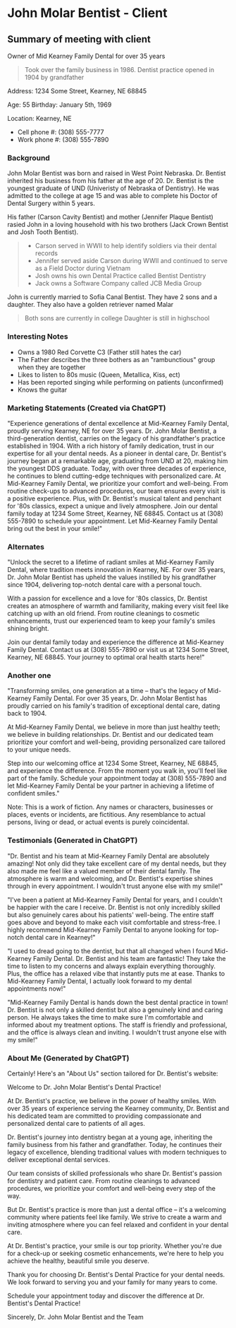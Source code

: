 # John Molar Bentist - Client
## Summary of meeting with client

Owner of Mid Kearney Family Dental for over 35 years
> Took over the family business in 1986.
> Dentist practice opened in 1904 by grandfather 

Address: 1234 Some Street, Kearney, NE 68845

Age: 55
Birthday: January 5th, 1969

Location: Kearney, NE

- Cell phone #: (308) 555-7777
- Work phone #: (308) 555-7890

### Background
John Molar Bentist was born and raised in West Point Nebraska. Dr. Bentist inherited his business from his father at the age of 20. 
Dr. Bentist is the youngest graduate of UND (Univeristy of Nebraska of Dentistry). He was admitted to the college at age 15 and was able to complete 
his Doctor of Dental Surgery within 5 years. 

His father (Carson Cavity Bentist) and mother (Jennifer Plaque Bentist) rasied John in a loving household with his two brothers (Jack Crown Bentist and Josh Tooth Bentist). 
> - Carson served in WWII to help identify soldiers via their dental records
> - Jennifer served aside Carson during WWII and continued to serve as a Field Doctor during Vietnam 
> - Josh owns his own Dental Practice called Bentist Dentistry
> - Jack owns a Software Company called JCB Media Group

John is currently married to Sofia Canal Bentist. They have 2 sons and a daughter. They also have a golden retriever named Malar
> Both sons are currently in college
> Daughter is still in highschool 



### Interesting Notes
- Owns a 1980 Red Corvette C3 (Father still hates the car)
- The Father describes the three bothers as an "rambunctious" group when they are together
- Likes to listen to 80s music (Queen, Metallica, Kiss, ect)
- Has been reported singing while performing on patients (unconfirmed)
- Knows the guitar 


### Marketing Statements (Created via ChatGPT)
"Experience generations of dental excellence at Mid-Kearney Family Dental, 
proudly serving Kearney, NE for over 35 years. Dr. John Molar Bentist, a third-generation dentist, 
carries on the legacy of his grandfather's practice established in 1904. With a rich history of family dedication, 
trust in our expertise for all your dental needs.
As a pioneer in dental care, Dr. Bentist's journey began at a remarkable age, graduating from UND at 20, making him the youngest DDS graduate. 
Today, with over three decades of experience, he continues to blend cutting-edge techniques with personalized care.
At Mid-Kearney Family Dental, we prioritize your comfort and well-being. 
From routine check-ups to advanced procedures, our team ensures every visit is a positive experience. 
Plus, with Dr. Bentist's musical talent and penchant for '80s classics, expect a unique and lively atmosphere.
Join our dental family today at 1234 Some Street, Kearney, NE 68845. Contact us at (308) 555-7890 to schedule your appointment. 
Let Mid-Kearney Family Dental bring out the best in your smile!"


### Alternates
"Unlock the secret to a lifetime of radiant smiles at Mid-Kearney Family Dental, where tradition meets innovation in Kearney, NE. For over 35 years, Dr. John Molar Bentist has upheld the values instilled by his grandfather since 1904, delivering top-notch dental care with a personal touch.

With a passion for excellence and a love for '80s classics, Dr. Bentist creates an atmosphere of warmth and familiarity, making every visit feel like catching up with an old friend. 
From routine cleanings to cosmetic enhancements, trust our experienced team to keep your family's smiles shining bright.

Join our dental family today and experience the difference at Mid-Kearney Family Dental. Contact us at (308) 555-7890 or visit us at 1234 Some Street, Kearney, NE 68845. Your journey to optimal oral health starts here!"


### Another one
"Transforming smiles, one generation at a time – that's the legacy of Mid-Kearney Family Dental. For over 35 years, Dr. John Molar Bentist has proudly carried on his family's tradition of exceptional dental care, dating back to 1904.

At Mid-Kearney Family Dental, we believe in more than just healthy teeth; we believe in building relationships. Dr. Bentist and our dedicated team prioritize your comfort and well-being, providing personalized care tailored to your unique needs.

Step into our welcoming office at 1234 Some Street, Kearney, NE 68845, and experience the difference. From the moment you walk in, you'll feel like part of the family. Schedule your appointment today at (308) 555-7890 and let Mid-Kearney Family Dental be your partner in achieving a lifetime of confident smiles."



Note: This is a work of fiction. Any names or characters, businesses or places, events or incidents, are fictitious. Any resemblance to actual persons, living or dead, or actual events is purely coincidental.


### Testimonials (Generated in ChatGPT)
"Dr. Bentist and his team at Mid-Kearney Family Dental are absolutely amazing! Not only did they take excellent care of my dental needs, but they also made me feel like a valued member of their dental family. The atmosphere is warm and welcoming, and Dr. Bentist's expertise shines through in every appointment. I wouldn't trust anyone else with my smile!"

"I've been a patient at Mid-Kearney Family Dental for years, and I couldn't be happier with the care I receive. Dr. Bentist is not only incredibly skilled but also genuinely cares about his patients' well-being. The entire staff goes above and beyond to make each visit comfortable and stress-free. I highly recommend Mid-Kearney Family Dental to anyone looking for top-notch dental care in Kearney!"

"I used to dread going to the dentist, but that all changed when I found Mid-Kearney Family Dental. Dr. Bentist and his team are fantastic! They take the time to listen to my concerns and always explain everything thoroughly. Plus, the office has a relaxed vibe that instantly puts me at ease. Thanks to Mid-Kearney Family Dental, I actually look forward to my dental appointments now!"

"Mid-Kearney Family Dental is hands down the best dental practice in town! Dr. Bentist is not only a skilled dentist but also a genuinely kind and caring person. He always takes the time to make sure I'm comfortable and informed about my treatment options. The staff is friendly and professional, and the office is always clean and inviting. I wouldn't trust anyone else with my smile!"


### About Me (Generated by ChatGPT)

Certainly! Here's an "About Us" section tailored for Dr. Bentist's website:

Welcome to Dr. John Molar Bentist's Dental Practice!

At Dr. Bentist's practice, we believe in the power of healthy smiles. With over 35 years of experience serving the Kearney community, Dr. Bentist and his dedicated team are committed to providing compassionate and personalized dental care to patients of all ages.

Dr. Bentist's journey into dentistry began at a young age, inheriting the family business from his father and grandfather. Today, he continues their legacy of excellence, blending traditional values with modern techniques to deliver exceptional dental services.

Our team consists of skilled professionals who share Dr. Bentist's passion for dentistry and patient care. From routine cleanings to advanced procedures, we prioritize your comfort and well-being every step of the way.

But Dr. Bentist's practice is more than just a dental office – it's a welcoming community where patients feel like family. We strive to create a warm and inviting atmosphere where you can feel relaxed and confident in your dental care.

At Dr. Bentist's practice, your smile is our top priority. Whether you're due for a check-up or seeking cosmetic enhancements, we're here to help you achieve the healthy, beautiful smile you deserve.

Thank you for choosing Dr. Bentist's Dental Practice for your dental needs. We look forward to serving you and your family for many years to come.

Schedule your appointment today and discover the difference at Dr. Bentist's Dental Practice!

Sincerely,
Dr. John Molar Bentist and the Team

